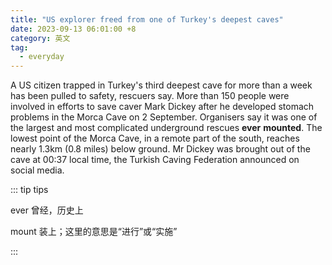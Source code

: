 ```yaml
---
title: "US explorer freed from one of Turkey's deepest caves"
date: 2023-09-13 06:01:00 +8
category: 英文
tag:
  - everyday
---
```


A US citizen trapped in Turkey's third deepest cave for more than a week has been pulled to safety, rescuers say. More than 150 people were involved in efforts to save caver Mark Dickey after he developed stomach problems in the Morca Cave on 2 September. Organisers say it was one of the largest and most complicated underground rescues **ever** **mounted**. The lowest point of the Morca Cave, in a remote part of the south, reaches nearly 1.3km (0.8 miles) below ground. Mr Dickey was brought out of the cave at 00:37 local time, the Turkish Caving Federation announced on social media.

::: tip tips

ever 曾经，历史上

mount 装上；这里的意思是“进行”或“实施”

:::
